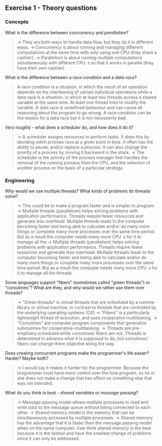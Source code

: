 Exercise 1 - Theory questions
-----------------------------

### Concepts

What is the difference between *concurrency* and *parallelism*?
> → They are both ways to handle data flow, but they do it in
different ways.
→ Concurrency is about running and managing different
computations at the same time with only using one CPU (they
share a cashier).
→ Parallelism is about running multiple computations
simultaneously with different CPU s so that it works in
parallel (they have their own cashier).

What is the difference between a *race condition* and a *data race*? 
> 
> A race condition is a situation, in which the result of an operation depends on the interleaving of certain individual operations while a data race is a situation, in which at least two threads access a shared variable at the same time. At least one thread tries to modify the variable.
A data race is undefined behaviour and can cause all reasoning about the program to go wrong. A race condition can be the reason for a data race but it is not necesserily bad.
 
*Very* roughly - what does a *scheduler* do, and how does it do it?
> → A scheduler assigns resources to perform tasks.
It does this by deciding witch process runs at a given point in
time. It often has the ability to pause, and/or replace a process.
It can also change the priority of a process by moving it
backward in the stack.
→ The scheduler is the activity of the process manager that
handles the removal of the running process from the CPU, and
the selection of another process on the basis of a particular
strategy.


### Engineering

Why would we use multiple threads? What kinds of problems do threads solve?
> → This could be to make a program faster and is simpler to
program.
→ Multiple threads (parallelism) helps solving problems with
application performance. Threads require fewer resources and
generate less overhead.
Multiple threads leads to the computer becoming faster and
being able to calculate and/or do many more things or complete
many more processes over the same time period. But as a result
the computer needs many more CPU s for it to manage all the
→ Multiple threads (parallelism) helps solving problems with
application performance. Threads require fewer resources and
generate less overhead.
Multiple threads leads to the computer becoming faster and
being able to calculate and/or do many more things or complete
many more processes over the same time period. But as a result
the computer needs many more CPU s for it to manage all the
threads.

Some languages support "fibers" (sometimes called "green threads") or "coroutines"? What are they, and why would we rather use them over threads?
> → "Green threads" is virtual threads that are scheduled by a
runtime library or virtual machine, in contrast to threads that
are controlled by the underlying operating systems (OS)
→ "Fibers" is a particularly lightweight thread of execution, and
uses cooperative multitasking.
→ "Coroutines" are computer program components that
generalize subroutines for cooperative-multitasking.
→ Threads are pre-emptively scheduled while coroutines/ fibers
are not. Threads is determined in advance what it is supposed
to do, but coroutines/ fibers can change there objective along
the way.

Does creating concurrent programs make the programmer's life easier? Harder? Maybe both?
> → I would say it makes it harder for the programmer. Because the
programmer must have more control over the hole program, so
he or she does not make a change that has effect on something
else that was not intended.

What do you think is best - *shared variables* or *message passing*?
> → Message passing model allows multiple processes to read and
write data to the message queue without being connected to
each other.
→ Shared memory model is the memory that can be
simultaneously accessed by multiple processes.
→ Shared memory has the advantage that it is faster then the
message passing model when on the same computer.
I/we think shared memory is the best because it is the fastest
and have the smallest change of problems since it can only be
addressed.


